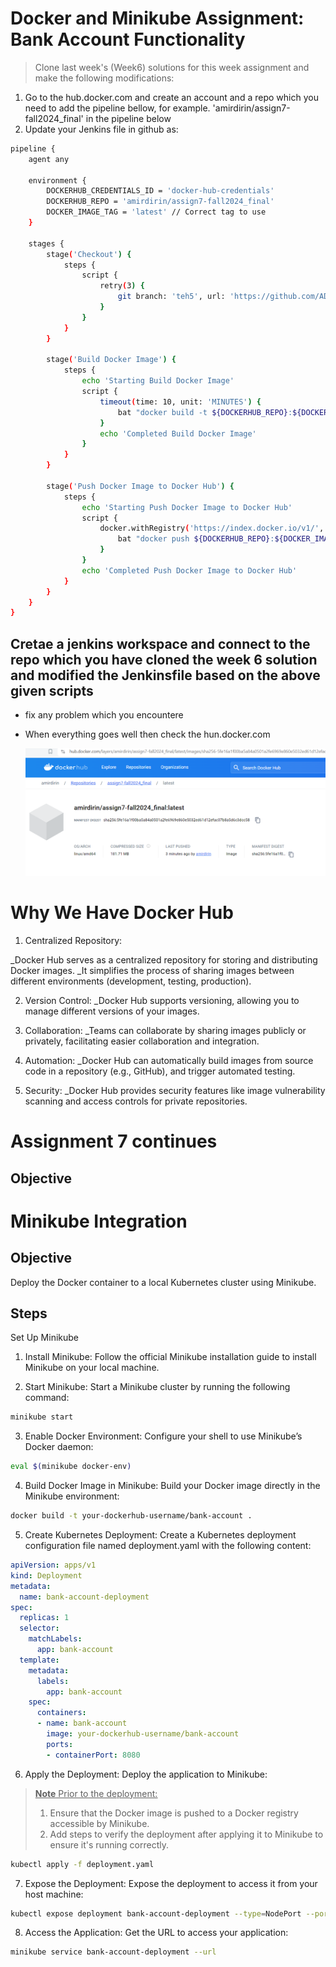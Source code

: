 # Docker and Minikube Assignment: Bank Account Functionality
> Clone last week's (Week6) solutions for this week assignment and make the following modifications:
1. Go to the hub.docker.com and create an account and a repo which you need to add the pipeline bellow, for example. 'amirdirin/assign7-fall2024_final' in the pipeline below
1. Update your Jenkins file in github as:
```sh
pipeline {
    agent any
    
    environment {
        DOCKERHUB_CREDENTIALS_ID = 'docker-hub-credentials'
        DOCKERHUB_REPO = 'amirdirin/assign7-fall2024_final'
        DOCKER_IMAGE_TAG = 'latest' // Correct tag to use
    }

    stages {
        stage('Checkout') {
            steps {
                script {
                    retry(3) {
                        git branch: 'teh5', url: 'https://github.com/ADirin/OTP1_Assign7_Fall2024.git'
                    }
                }
            }
        }
        
        stage('Build Docker Image') {
            steps {
                echo 'Starting Build Docker Image'
                script {
                    timeout(time: 10, unit: 'MINUTES') {
                        bat "docker build -t ${DOCKERHUB_REPO}:${DOCKER_IMAGE_TAG} --progress=plain ."
                    }
                    echo 'Completed Build Docker Image'
                }
            }
        }

        stage('Push Docker Image to Docker Hub') {
            steps {
                echo 'Starting Push Docker Image to Docker Hub'
                script {
                    docker.withRegistry('https://index.docker.io/v1/', DOCKERHUB_CREDENTIALS_ID) {
                        bat "docker push ${DOCKERHUB_REPO}:${DOCKER_IMAGE_TAG}"
                    }
                }
                echo 'Completed Push Docker Image to Docker Hub'
            }
        }
    }
}
```

## Cretae a jenkins workspace and connect to the repo which you have cloned the week 6 solution and modified the Jenkinsfile based on the above given scripts
* fix any problem which you encountere
* When everything goes well then check the hun.docker.com

  ![hub.docker](/Images/hub_image_2.PNG)

# Why We Have Docker Hub
1. Centralized Repository:

_Docker Hub serves as a centralized repository for storing and distributing Docker images. 
_It simplifies the process of sharing images between different environments (development, testing, production).

2. Version Control:
_Docker Hub supports versioning, allowing you to manage different versions of your images.

3. Collaboration:
_Teams can collaborate by sharing images publicly or privately, facilitating easier collaboration and integration.

4. Automation:
_Docker Hub can automatically build images from source code in a repository (e.g., GitHub), and trigger automated testing.

5. Security:
_Docker Hub provides security features like image vulnerability scanning and access controls for private repositories.
  
# Assignment 7 continues
## Objective





# Minikube Integration
## Objective
Deploy the Docker container to a local Kubernetes cluster using Minikube.

## Steps
Set Up Minikube
1. Install Minikube:
Follow the official Minikube installation guide to install Minikube on your local machine.

2. Start Minikube:
Start a Minikube cluster by running the following command:
```sh
minikube start
```
3. Enable Docker Environment:
   Configure your shell to use Minikube’s Docker daemon:
```sh
eval $(minikube docker-env)
```
4. Build Docker Image in Minikube:
  Build your Docker image directly in the Minikube environment:

```sh
docker build -t your-dockerhub-username/bank-account .
```
5. Create Kubernetes Deployment:
Create a Kubernetes deployment configuration file named deployment.yaml with the following content:

```yaml
apiVersion: apps/v1
kind: Deployment
metadata:
  name: bank-account-deployment
spec:
  replicas: 1
  selector:
    matchLabels:
      app: bank-account
  template:
    metadata:
      labels:
        app: bank-account
    spec:
      containers:
      - name: bank-account
        image: your-dockerhub-username/bank-account
        ports:
        - containerPort: 8080
```
6. Apply the Deployment:
Deploy the application to Minikube:
> <ins>**Note**<ins> Prior to the deployment:
> 1. Ensure that the Docker image is pushed to a Docker registry accessible by Minikube.
> 2. Add steps to verify the deployment after applying it to Minikube to ensure it's running correctly.
```sh
kubectl apply -f deployment.yaml
```
7. Expose the Deployment:
Expose the deployment to access it from your host machine:

```sh
kubectl expose deployment bank-account-deployment --type=NodePort --port=8080
```
8. Access the Application:
Get the URL to access your application:

```sh
minikube service bank-account-deployment --url
```







